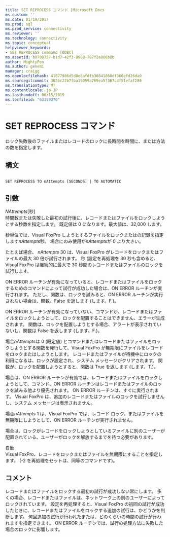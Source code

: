 ```yaml
---
title: SET REPROCESS コマンド |Microsoft Docs
ms.custom: ''
ms.date: 01/19/2017
ms.prod: sql
ms.prod_service: connectivity
ms.reviewer: ''
ms.technology: connectivity
ms.topic: conceptual
helpviewer_keywords:
- SET REPROCESS command [ODBC]
ms.assetid: b0708757-b1d7-42f3-8988-787f2a806b8b
author: MightyPen
ms.author: genemi
manager: craigg
ms.openlocfilehash: 41877986d5d0e8afdfb30841860df360efd26da0
ms.sourcegitcommit: 3026c22b7fba19059a769ea5f367c4f51efaf286
ms.translationtype: MT
ms.contentlocale: ja-JP
ms.lasthandoff: 06/15/2019
ms.locfileid: "63159370"
---
```

# <a name="set-reprocess-command"></a>SET REPROCESS コマンド
ロック失敗後のファイルまたはレコードのロックに長時間を時間に、または方法の数を指定します。  
  
## <a name="syntax"></a>構文  
  
```  
  
SET REPROCESS TO nAttempts [SECONDS] | TO AUTOMATIC  
```  
  
## <a name="arguments"></a>引数  
 *NAttempts*[秒]  
 時間数または失敗した最初の試行後に、レコードまたはファイルをロックしようとする秒数を指定します。 既定値は 0 になります。最大値は、32,000 します。  
  
 秒単位では、Visual FoxPro しようとするファイルをロックまたはの記録を指定します*nAttempts*秒。 場合にのみ使用が*nAttempts*が 0 より大きい。  
  
 たとえば場合、 *nAttempts* 30 は、Visual FoxPro がレコードをロックまたはファイルの最大 30 倍が試行されます。 秒 (設定を再処理を 30 秒も含めると、Visual FoxPro は継続的に最大で 30 秒間のレコードまたはファイルのロックを試行します。  
  
 ON ERROR ルーチンが有効になっていると、レコードまたはファイルをロックするためのコマンドによって試行が成功した場合は、ON ERROR ルーチンが実行されます。 ただし、関数は、ロックを試みると、ON ERROR ルーチンが実行されない場合は、関数、False を返します (します。F.)。  
  
 ON ERROR ルーチンが有効になっていない、コマンドが、レコードまたはファイルをロックしようとして、ロックを配置することはできません、エラーが生成されます。 関数は、ロックを配置しようとする場合、アラートが表示されていないし、関数は False を返します (します。F.)。  
  
 場合*nAttempts*は 0 (既定値) とコマンドまたはレコードまたはファイルをロックしようとする関数を発行して、Visual FoxPro が無期限にファイルをレコードをロックまたはしようとします。 レコードまたはファイルが待機中にロックの利用になるは、ロックが設定され、システム メッセージがクリアされます。 関数が、ロックを配置しようとすると、関数は True を返します (します。T.)。  
  
 場合は、ON ERROR ルーチンが有効では、レコードまたはファイルをロックしようとして、コマンド、ON ERROR ルーチンはレコードまたはファイルのロックを試みる他より優先されます。 ON ERROR ルーチンは、すぐに実行されます。 Visual FoxPro は、追加のレコードまたはファイルのロックを試行しませんし、システム メッセージは表示されません。  
  
 場合*nAttempts* 1 は、Visual FoxPro では、レコード ロック、またはファイルを無期限にしようとして、ON ERROR ルーチンが実行されません。  
  
 場合は、ロックがレコードをロックしようとしているファイルに別のユーザーが配置されている、ユーザーがロックを解放するまでを待つ必要があります。  
  
 自動  
 Visual FoxPro、レコードをロックまたはファイルを無期限にすることを指定します。 (-2 を再処理をセットは、同等のコマンドです)。  
  
## <a name="remarks"></a>コメント  
 レコードまたはファイルをロックする最初の試行が成功しない常にします。 多くの場合、レコードまたはファイルは、ネットワーク上の別のユーザーによってロックされています。 設定を再処理すると、Visual FoxPro の初回の試行が成功したときに、レコードまたはファイルをロックする追加の試行は、かどうかを判断します。 何回追加の試行が行われたまたは、どのくらいの時間の試行が行われますを指定できます。 ON ERROR ルーチンでは、試行の処理方法に失敗した場合のロックに影響します。
